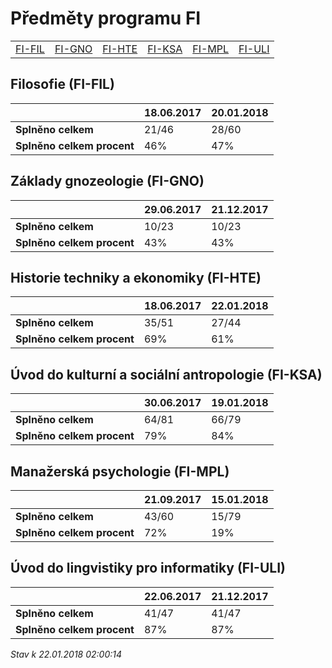 # Předměty programu FI


| | | | | | |
|-|-|-|-|-|-|
|[FI-FIL](#filosofie-fi-fil) | [FI-GNO](#základy-gnozeologie-fi-gno) | [FI-HTE](#historie-techniky-a-ekonomiky-fi-hte) | [FI-KSA](#úvod-do-kulturní-a-sociální-antropologie-fi-ksa) | [FI-MPL](#manažerská-psychologie-fi-mpl) | [FI-ULI](#úvod-do-lingvistiky-pro-informatiky-fi-uli)|

        
## Filosofie (FI-FIL)

|                          |18.06.2017|20.01.2018|
|--------------------------|--------------------|--------------------|
|**Splněno celkem**        |21/46|28/60|
|**Splněno celkem procent**|46%|47%|


## Základy gnozeologie (FI-GNO)

|                          |29.06.2017|21.12.2017|
|--------------------------|--------------------|--------------------|
|**Splněno celkem**        |10/23|10/23|
|**Splněno celkem procent**|43%|43%|


## Historie techniky a ekonomiky (FI-HTE)

|                          |18.06.2017|22.01.2018|
|--------------------------|--------------------|--------------------|
|**Splněno celkem**        |35/51|27/44|
|**Splněno celkem procent**|69%|61%|


## Úvod do kulturní a sociální antropologie (FI-KSA)

|                          |30.06.2017|19.01.2018|
|--------------------------|--------------------|--------------------|
|**Splněno celkem**        |64/81|66/79|
|**Splněno celkem procent**|79%|84%|


## Manažerská psychologie (FI-MPL)

|                          |21.09.2017|15.01.2018|
|--------------------------|--------------------|--------------------|
|**Splněno celkem**        |43/60|15/79|
|**Splněno celkem procent**|72%|19%|


## Úvod do lingvistiky pro informatiky (FI-ULI)

|                          |22.06.2017|21.12.2017|
|--------------------------|--------------------|--------------------|
|**Splněno celkem**        |41/47|41/47|
|**Splněno celkem procent**|87%|87%|




*Stav k 22.01.2018 02:00:14*
